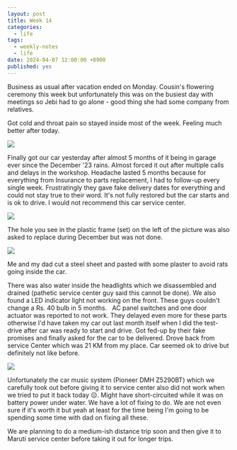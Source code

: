 ```yaml
---
layout: post
title: Week 14
categories:
  - life
tags:
  - weekly-notes
  - life
date: 2024-04-07 12:00:00 +0900
published: yes
---
```

Business as usual after vacation ended on Monday. Cousin's flowering ceremony this week but unfortunately this was on the busiest day with meetings so Jebi had to go alone - good thing she had some company from relatives.

Got cold and throat pain so stayed inside most of the week. Feeling much better after today.

![](https://i.imgur.com/kdnt5dV.jpg)

Finally got our car yesterday after almost 5 months of it being in garage ever since the December '23 rains. Almost forced it out after multiple calls and delays in the workshop. Headache lasted 5 months because for everything from Insurance to parts replacement, I had to follow-up every single week. Frustratingly they gave fake delivery dates for everything and could not stay true to their word. It's not fully restored but the car starts and is ok to drive. I would not recommend this car service center.

![](https://i.imgur.com/RokX2Hy.jpg)

The hole you see in the plastic frame (set) on the left of the picture was also asked to replace during December but was not done. 

![](https://i.imgur.com/PoJyTnf.jpg)

Me and my dad cut a steel sheet and pasted with some plaster to avoid rats going inside the car. 
 
There was also water inside the headlights which we disassembled and drained (pathetic service center guy said this cannot be done). We also found a LED indicator light not working on the front. These guys couldn't change a Rs. 40 bulb in 5 months. 
  
AC panel switches and one door actuator was reported to not work. They delayed even more for these parts otherwise I'd have taken my car out last month itself when I did the test-drive after car was ready to start and drive. Got fed-up by their fake promises and finally asked for the car to be delivered. Drove back from service Center which was 21 KM from my place. Car seemed ok to drive but definitely not like before. 

![](https://i.imgur.com/Hf5PeL0.jpg)

Unfortunately the car music system (Pioneer DMH Z5290BT) which we carefully took out before giving it to service center also did not work when we tried to put it back today ☹️. Might have short-circuited while it was on battery power under water. We have a lot of fixing to do. We are not even sure if it's worth it but yeah at least for the time being I'm going to be spending some time with dad on fixing all these.
 
We are planning to do a medium-ish distance trip soon and then give it to Maruti service center before taking it out for longer trips. 